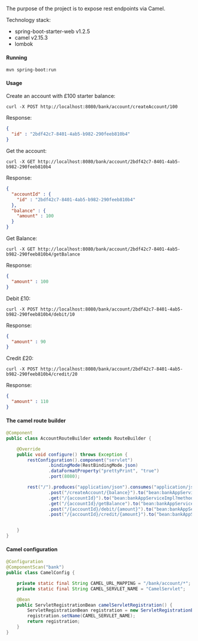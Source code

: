 The purpose of the project is to expose rest endpoints via Camel.

Technology stack:

- spring-boot-starter-web v1.2.5
- camel v2.15.3
- lombok


#### Running ####

<pre><code>mvn spring-boot:run</code></pre>

#### Usage ####

Create an account with £100 starter balance:
<pre><code>curl -X POST http://localhost:8080/bank/account/createAccount/100</code></pre>

Response:
```json
{
  "id" : "2bdf42c7-8401-4ab5-b982-290feeb810b4"
}
```

Get the account:
<pre><code>curl -X GET http://localhost:8080/bank/account/2bdf42c7-8401-4ab5-b982-290feeb810b4</code></pre>

Response:
```json
{
  "accountId" : {
    "id" : "2bdf42c7-8401-4ab5-b982-290feeb810b4"
  },
  "balance" : {
    "amount" : 100
  }
}
```

Get Balance:

<pre><code>curl -X GET http://localhost:8080/bank/account/2bdf42c7-8401-4ab5-b982-290feeb810b4/getBalance</code></pre>

Response:
```json
{
  "amount" : 100
}
```

Debit £10:
<pre><code>curl -X POST http://localhost:8080/bank/account/2bdf42c7-8401-4ab5-b982-290feeb810b4/debit/10</code></pre>

Response:
```json
{
  "amount" : 90
}
```

Credit £20:
<pre><code>curl -X POST http://localhost:8080/bank/account/2bdf42c7-8401-4ab5-b982-290feeb810b4/credit/20</code></pre>

Response:
```json
{
  "amount" : 110
}
```

#### The camel route builder ####

```java
@Component
public class AccountRouteBuilder extends RouteBuilder {

    @Override
    public void configure() throws Exception {
        restConfiguration().component("servlet")
                .bindingMode(RestBindingMode.json)
                .dataFormatProperty("prettyPrint", "true")
                .port(8080);

        rest("/").produces("application/json").consumes("application/json")
                .post("/createAccount/{balance}").to("bean:bankAppServiceImpl?method=createAccount(in.header.balance)")
                .get("/{accountId}").to("bean:bankAppServiceImpl?method=getAccount(in.header.accountId)")
                .get("/{accountId}/getBalance").to("bean:bankAppServiceImpl?method=getBalance(in.header.accountId)")
                .post("/{accountId}/debit/{amount}").to("bean:bankAppServiceImpl?method=debit(in.header.accountId, in.header.amount)")
                .post("/{accountId}/credit/{amount}").to("bean:bankAppServiceImpl?method=credit(in.header.accountId, in.header.amount)");


    }
}
```

#### Camel configuration ####

```java
@Configuration
@ComponentScan("bank")
public class CamelConfig {

    private static final String CAMEL_URL_MAPPING = "/bank/account/*";
    private static final String CAMEL_SERVLET_NAME = "CamelServlet";

    @Bean
    public ServletRegistrationBean camelServletRegistration() {
        ServletRegistrationBean registration = new ServletRegistrationBean(new CamelHttpTransportServlet(), CAMEL_URL_MAPPING);
        registration.setName(CAMEL_SERVLET_NAME);
        return registration;
    }
}
```
